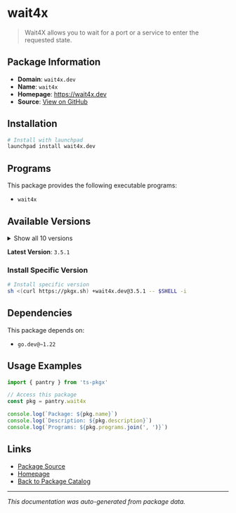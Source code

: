 # wait4x

> Wait4X allows you to wait for a port or a service to enter the requested state.

## Package Information

- **Domain**: `wait4x.dev`
- **Name**: `wait4x`
- **Homepage**: https://wait4x.dev
- **Source**: [View on GitHub](https://github.com/pkgxdev/pantry/tree/main/projects/wait4x.dev/package.yml)

## Installation

```bash
# Install with launchpad
launchpad install wait4x.dev
```

## Programs

This package provides the following executable programs:

- `wait4x`

## Available Versions

<details>
<summary>Show all 10 versions</summary>

- `3.5.1`, `3.5.0`, `3.4.0`, `3.3.1`, `3.3.0`
- `3.2.0`, `3.1.0`, `3.0.0`, `2.14.3`, `2.14.2`

</details>

**Latest Version**: `3.5.1`

### Install Specific Version

```bash
# Install specific version
sh <(curl https://pkgx.sh) +wait4x.dev@3.5.1 -- $SHELL -i
```

## Dependencies

This package depends on:

- `go.dev@~1.22`

## Usage Examples

```typescript
import { pantry } from 'ts-pkgx'

// Access this package
const pkg = pantry.wait4x

console.log(`Package: ${pkg.name}`)
console.log(`Description: ${pkg.description}`)
console.log(`Programs: ${pkg.programs.join(', ')}`)
```

## Links

- [Package Source](https://github.com/pkgxdev/pantry/tree/main/projects/wait4x.dev/package.yml)
- [Homepage](https://wait4x.dev)
- [Back to Package Catalog](../../package-catalog.md)

---

*This documentation was auto-generated from package data.*
